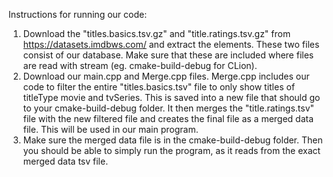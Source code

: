 Instructions for running our code:
1. Download the "titles.basics.tsv.gz" and "title.ratings.tsv.gz" from https://datasets.imdbws.com/ and extract the elements. These two files consist of our database. Make sure that these are included where files are read with stream (eg. cmake-build-debug for CLion).
2. Download our main.cpp and Merge.cpp files. Merge.cpp includes our code to filter the entire "titles.basics.tsv" file to only show titles of titleType movie and tvSeries. This is saved into a new file that should go to your cmake-build-debug folder. It then merges the "title.ratings.tsv" file with the new filtered file and creates the final file as a merged data file. This will be used in our main program.
3. Make sure the merged data file is in the cmake-build-debug folder. Then you should be able to simply run the program, as it reads from the exact merged data tsv file.
